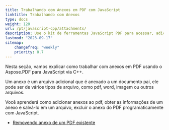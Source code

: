 ```yaml
---
title: Trabalhando com Anexos em PDF com JavaScript
linktitle: Trabalhando com Anexos
type: docs
weight: 120
url: /pt/javascript-cpp/attachments/
description: Use o kit de ferramentas JavaScript PDF para acessar, adicionar e remover anexos em arquivos PDF. Guia completo com exemplos de código JavaScript.
lastmod: "2023-09-17"
sitemap:
    changefreq: "weekly"
    priority: 0.7
---
```


Nesta seção, vamos explicar como trabalhar com anexos em PDF usando o Aspose.PDF para JavaScript via C++.

Um anexo é um arquivo adicional que é anexado a um documento pai, ele pode ser de vários tipos de arquivo, como pdf, word, imagem ou outros arquivos.

Você aprenderá como adicionar anexos ao pdf, obter as informações de um anexo e salvá-lo em um arquivo, excluir o anexo do PDF programaticamente com JavaScript.

- [Removendo anexo de um PDF existente](/pdf/pt/javascript-cpp/removing-attachment-from-an-existing-pdf/)